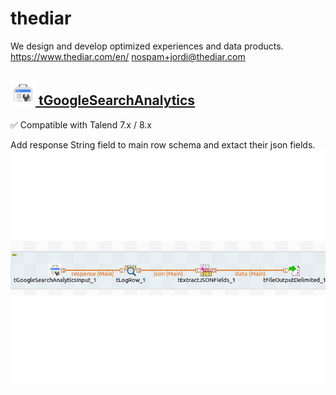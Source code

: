 # thediar
  We design and develop optimized experiences and data products.
     <https://www.thediar.com/en/>
  <nospam+jordi@thediar.com>

## <a href='./components/tGoogleSearchAnalytics/readme.md'><img src='./components/tGoogleSearchAnalytics/logo.jpg' width='40' height='40'> tGoogleSearchAnalytics</a>
 :white_check_mark: Compatible with Talend 7.x / 8.x 

Add response String field to main row schema and extact their json fields.
<img src='./components/tGoogleSearchAnalytics/sample.jpg'>
